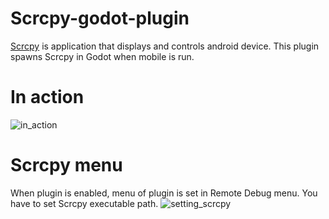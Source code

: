 # Scrcpy-godot-plugin
[Scrcpy](https://github.com/Genymobile/scrcpy) is application that displays and controls android device. This plugin spawns Scrcpy in Godot when mobile is run.
# In action
![in_action](https://github.com/eskandrej/Scrcpy-godot-plugin/assets/122531384/5b28acbe-4e35-45e7-bd5f-dece114e00c9)

# Scrcpy menu
When plugin is enabled, menu of plugin is set in Remote Debug menu. You have to set Scrcpy executable path.
![setting_scrcpy](https://github.com/eskandrej/Scrcpy-godot-plugin/assets/122531384/8003f46a-9c0c-4adb-a8a2-f04b4fd2717f)

